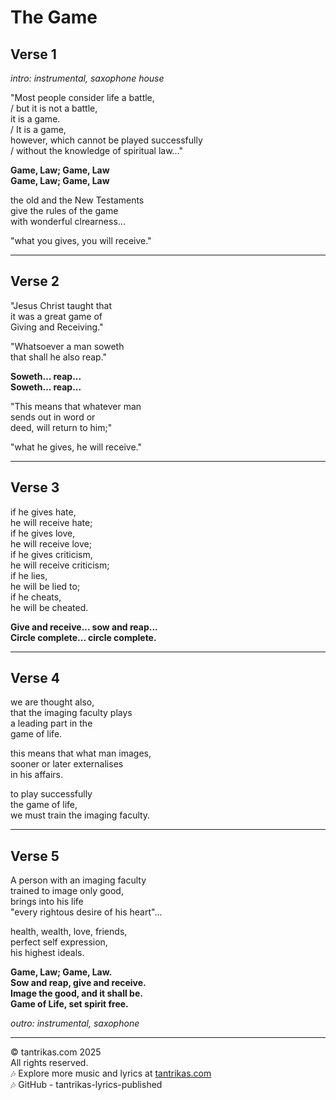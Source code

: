 # The Game

## Verse 1  
*intro: instrumental, saxophone house*  

"Most people consider life a battle,  
/ but it is not a battle,  
it is a game.  
/ It is a game,  
however, which cannot be played successfully  
/ without the knowledge of spiritual law..."  

**Game, Law; Game, Law  
Game, Law; Game, Law**  

the old and the New Testaments  
give the rules of the game  
with wonderful clrearness...  

"what you gives, you will receive."  

---

## Verse 2  
"Jesus Christ taught that  
it was a great game of  
Giving and Receiving."  

"Whatsoever a man soweth  
that shall he also reap."  

**Soweth... reap...  
Soweth... reap...**  

"This means that whatever man  
sends out in word or  
deed, will return to him;"  

"what he gives, he will receive."  

---

## Verse 3  
if he gives hate,  
he will receive hate;  
if he gives love,  
he will receive love;  
if he gives criticism,  
he will receive criticism;  
if he lies,  
he will be lied to;  
if he cheats,  
he will be cheated.  

**Give and receive... sow and reap...  
Circle complete... circle complete.**  

---

## Verse 4  
we are thought also,  
that the imaging faculty plays  
a leading part in the  
game of life.  

this means that what man images,  
sooner or later externalises  
in his affairs.  

to play successfully  
the game of life,  
we must train the imaging faculty.  

---

## Verse 5  
A person with an imaging faculty  
trained to image only good,  
brings into his life  
"every rightous desire of his heart"...  

health, wealth, love, friends,  
perfect self expression,  
his highest ideals.  

**Game, Law; Game, Law.  
Sow and reap, give and receive.  
Image the good, and it shall be.  
Game of Life, set spirit free.**  

*outro: instrumental, saxophone*  

---

© tantrikas.com 2025  
All rights reserved.  
🎶 Explore more music and lyrics at [tantrikas.com](https://tantrikas.com)  
🎶 GitHub - tantrikas-lyrics-published  



